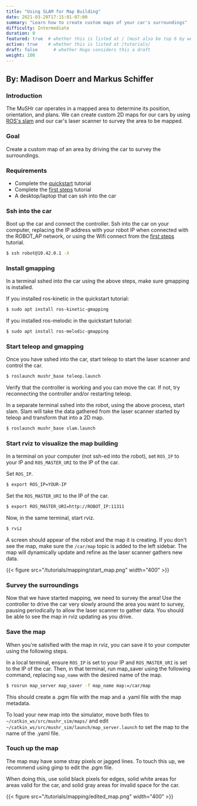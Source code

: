 ```yaml
---
title: "Using SLAM for Map Building"
date: 2021-03-20T17:15:01-07:00
summary: "Learn how to create custom maps of your car's surroundings"
difficulty: Intermediate
duration: 0
featured: true  # whether this is listed at / (must also be top 6 by weight)
active: true    # whether this is listed at /tutorials/
draft: false      # whether Hugo considers this a draft
weight: 100
---
```


## By: Madison Doerr and Markus Schiffer

### Introduction
The MuSHr car operates in a mapped area to determine its position, orientation, and plans. We can create 
custom 2D maps for our cars by using [ROS's slam](http://wiki.ros.org/slam_toolbox) and our car's laser scanner to 
survey the area to be mapped.

### Goal
Create a custom map of an area by driving the car to survey the surroundings.

### Requirements
  - Complete the [quickstart](/tutorials/quickstart) tutorial
  - Complete the [first steps](/tutorials/first_steps) tutorial
  - A desktop/laptop that can ssh into the car

### Ssh into the car
Boot up the car and connect the controller. Ssh into the car on your computer, replacing the IP address with your robot IP when connected with the ROBOT_AP network, or using the Wifi connect from the [first steps](/tutorials/first_steps) tutorial.
```bash
$ ssh robot@10.42.0.1 -X
```

### Install gmapping
In a terminal sshed into the car using the above steps, make sure gmapping is installed.

If you installed ros-kinetic in the quickstart tutorial:
```bash
$ sudo apt install ros-kinetic-gmapping
```
If you installed ros-melodic in the quickstart tutorial:
```bash
$ sudo apt install ros-melodic-gmapping
```

### Start teleop and gmapping
Once you have sshed into the car, start teleop to start the laser scanner and control the car.
```bash
$ roslaunch mushr_base teleop.launch
```
Verify that the controller is working and you can move the car. If not, try reconnecting the controller and/or restarting teleop.

In a separate terminal sshed into the robot, using the above process, start slam. Slam will take the data gathered from the laser 
scanner started by teleop and transform that into a 2D map. 
```bash
$ roslaunch mushr_base slam.launch
```

### Start rviz to visualize the map building
In a terminal on your computer (not ssh-ed into the robot), set `ROS_IP` to your IP and `ROS_MASTER_URI` to the IP of the car.

Set `ROS_IP`.
```bash
$ export ROS_IP=YOUR-IP
```

Set the `ROS_MASTER_URI` to the IP of the car.
```bash
$ export ROS_MASTER_URI=http://ROBOT_IP:11311
```

Now, in the same terminal, start rviz.
```bash
$ rviz
```
A screen should appear of the robot and the map it is creating. If you don't see the map, make sure the `/car/map` topic is added to the left sidebar. The map will dynamically update and refine as the laser scanner gathers new data.

{{< figure src="/tutorials/mapping/start_map.png" width="400" >}}
</br>

### Survey the surroundings
Now that we have started mapping, we need to survey the area! Use the controller to drive the car very slowly around the area you want to survey, pausing periodically to allow the laser scanner to gather data. You should be able to see the map in rviz updating as you drive.

### Save the map
When you're satisfied with the map in rviz, you can save it to your computer using the following steps.

In a local terminal, ensure `ROS_IP` is set to your IP and `ROS_MASTER_URI` is set to the IP of the car. Then, in that terminal, run map_saver using the following command, replacing `map_name` with the desired name of the map.
```bash
$ rosrun map_server map_saver -f map_name map:=/car/map
```
This should create a .pgm file with the map and a .yaml file with the map metadata. 

To load your new map into the simulator, move both files to `~/catkin_ws/src/mushr_sim/maps/` and edit `~/catkin_ws/src/mushr_sim/launch/map_server.launch` to set the map to the name of the .yaml file.

### Touch up the map
The map may have some stray pixels or jagged lines. To touch this up, we recommend using gimp to edit the .pgm file.

When doing this, use solid black pixels for edges, solid white areas for areas valid for the car, and solid gray areas 
for invalid space for the car.

{{< figure src="/tutorials/mapping/edited_map.png" width="400" >}}


